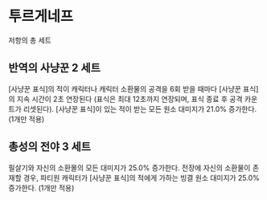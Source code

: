 # 투르게네프

저항의 총 세트

## 반역의 사냥꾼 2 세트

[사냥꾼 표식]의 적이 캐릭터나 캐릭터 소환물의 공격을 6회 받을 때마다 [사냥꾼 표식]의 지속 시간이 2초 연장된다 (표식은 최대 12초까지 연장되며, 표식 종료 후 공격 카운트가 리셋된다). [사냥꾼 표식]이 있는 적이 받는 모든 원소 대미지가 21.0% 증가한다. (1개만 적용)

## 총성의 전야 3 세트

필살기와 자신의 소환몰의 모든 대미지가 25.0% 증가한다. 전장에 자신의 소환물이 존재할 경우, 파티원 캐릭터가 [사냥꾼 표식]의 적에게 가하는 빙결 원소 대미지가 25.0% 증가한다. (1개만 적용)
